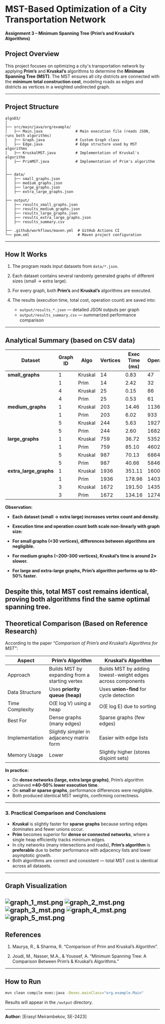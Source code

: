 # MST-Based Optimization of a City Transportation Network

**Assignment 3 – Minimum Spanning Tree (Prim’s and Kruskal’s Algorithms)**

## Project Overview

This project focuses on optimizing a city's transportation network by applying **Prim’s** and **Kruskal’s** algorithms to determine the **Minimum Spanning Tree (MST)**.
The MST ensures all city districts are connected with the **minimum total construction cost**, modeling roads as edges and districts as vertices in a weighted undirected graph.

---

## Project Structure

```
algoD3/
│
├── src/main/java/org/example/
│   ├── Main.java               # Main execution file (reads JSON, runs both algorithms)
│   ├── Graph.java              # Custom Graph class 
│   ├── Edge.java               # Edge structure used by MST algorithms
│   ├── KruskalMST.java         # Implementation of Kruskal's algorithm
│   ├── PrimMST.java            # Implementation of Prim's algorithm
│   
│
├── data/
│   ├── small_graphs.json
│   ├── medium_graphs.json
│   ├── large_graphs.json
│   ├── extra_large_graphs.json
│
├── output/
│   ├── results_small_graphs.json
│   ├── results_medium_graphs.json
│   ├── results_large_graphs.json
│   ├── results_extra_large_graphs.json
│   ├── results_summary.csv
│
├── .github/workflows/maven.yml  # GitHub Actions CI
└── pom.xml                      # Maven project configuration
```

---

## How It Works

1. The program reads input datasets from `data/*.json`.
2. Each dataset contains several randomly generated graphs of different sizes (small → extra large).
3. For every graph, both **Prim’s** and **Kruskal’s** algorithms are executed.
4. The results (execution time, total cost, operation count) are saved into:

    * `output/results_*.json` — detailed JSON outputs per graph
    * `output/results_summary.csv` — summarized performance comparison

---

## Analytical Summary (based on CSV data)

| Dataset                | Graph ID | Algo    | Vertices | Exec Time (ms) | Operations | Total Cost |
| ---------------------- | -------- | ------- | -------- | -------------- | ---------- | ---------- |
| **small_graphs**       | 1        | Kruskal | 14       | 0.83           | 47         | 233.21     |
|                        | 1        | Prim    | 14       | 2.42           | 32         | 233.21     |
|                        | 4        | Kruskal | 25       | 0.15           | 86         | 322.77     |
|                        | 4        | Prim    | 25       | 0.53           | 61         | 322.77     |
| **medium_graphs**      | 1        | Kruskal | 203      | 14.46          | 1136       | 427.51     |
|                        | 1        | Prim    | 203      | 6.02           | 933        | 427.51     |
|                        | 5        | Kruskal | 244      | 5.63           | 1927       | 483.46     |
|                        | 5        | Prim    | 244      | 2.60           | 1682       | 483.46     |
| **large_graphs**       | 1        | Kruskal | 759      | 36.72          | 5352       | 991.81     |
|                        | 1        | Prim    | 759      | 85.10          | 4602       | 991.81     |
|                        | 5        | Kruskal | 987      | 70.13          | 6864       | 1234.62    |
|                        | 5        | Prim    | 987      | 40.66          | 5846       | 1234.62    |
| **extra_large_graphs** | 1        | Kruskal | 1936     | 351.11         | 16001      | 2171.37    |
|                        | 1        | Prim    | 1936     | 178.96         | 14032      | 2171.37    |
|                        | 3        | Kruskal | 1672     | 191.50         | 14359      | 1901.05    |
|                        | 3        | Prim    | 1672     | 134.16         | 12748      | 1901.05    |


**Observation:**

* **Each dataset (small → extra large) increases vertex count and density.**
* **Execution time and operation count both scale non-linearly with graph size:**

* **For small graphs (<30 vertices), differences between algorithms are negligible.**
* **For medium graphs (~200–300 vertices), Kruskal’s time is around 2× slower.**
* **For large and extra-large graphs, Prim’s algorithm performs up to 40–50% faster.**



Despite this, total MST cost remains identical, proving both algorithms find the same optimal spanning tree.
---

## Theoretical Comparison (Based on Reference Research)

According to the paper *“Comparison of Prim’s and Kruskal’s Algorithms for MST”*:

| Aspect          | Prim’s Algorithm                               | Kruskal’s Algorithm                                        |
| --------------- | ---------------------------------------------- | ---------------------------------------------------------- |
| Approach        | Builds MST by expanding from a starting vertex | Builds MST by adding lowest-weight edges across components |
| Data Structure  | Uses **priority queue (heap)**                 | Uses **union-find** for cycle detection                    |
| Time Complexity | O(E log V) using a heap                        | O(E log E) due to sorting                                  |
| Best For        | Dense graphs (many edges)                      | Sparse graphs (few edges)                                  |
| Implementation  | Slightly simpler in adjacency matrix form      | Easier with edge lists                                     |
| Memory Usage    | Lower                                          | Slightly higher (stores disjoint sets)                     |

**In practice:**

* On **dense networks (large, extra large graphs)**, Prim’s algorithm achieved **≈40–50% lower execution time**.
* On **small or sparse graphs**, performance differences were negligible.
* Both produced identical MST weights, confirming correctness.

---

### 3. Practical Comparison and Conclusions

* **Kruskal** is slightly faster for **sparse graphs** because sorting edges dominates and fewer unions occur.
* **Prim** becomes superior for **dense or connected networks**, where a single heap efficiently tracks minimum edges.
* In city networks (many intersections and roads), **Prim’s algorithm** is **preferable** due to better performance with adjacency lists and lower asymptotic growth.
* Both algorithms are correct and consistent — total MST cost is identical across all datasets.


---

## Graph Visualization

![graph_1_mst.png](images/graph_1_mst.png)
![graph_2_mst.png](images/graph_2_mst.png)
![graph_3_mst.png](images/graph_3_mst.png)
![graph_4_mst.png](images/graph_4_mst.png)
![graph_5_mst.png](images/graph_5_mst.png)
---

## References

1. Maurya, R., & Sharma, R. “Comparison of Prim and Kruskal’s Algorithm”.

2. Joudi, M., Nasser, M.A., & Youssef, A. “Minimum Spanning Tree: A Comparison Between Prim’s & Kruskal’s Algorithms.”

---

## How to Run

```bash
mvn clean compile exec:java -Dexec.mainClass="org.example.Main"
```

Results will appear in the `/output` directory.

---

**Author:** [Erasyl Meirambekov, SE-2423]
